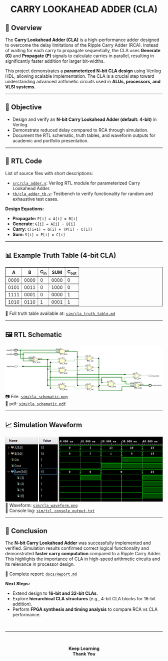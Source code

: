 # <center><b>CARRY LOOKAHEAD ADDER (CLA)</b></center>

## 📌 Overview

The **Carry Lookahead Adder (CLA)** is a high-performance adder designed to overcome the delay limitations of the Ripple Carry Adder (RCA). Instead of waiting for each carry to propagate sequentially, the CLA uses **Generate (G)** and **Propagate (P)** signals to calculate carries in parallel, resulting in significantly faster addition for larger bit-widths.

This project demonstrates a **parameterized N-bit CLA design** using Verilog HDL, allowing scalable implementation. The CLA is a crucial step toward understanding advanced arithmetic circuits used in **ALUs, processors, and VLSI systems**.

---

## 🎯 Objective

* Design and verify an **N-bit Carry Lookahead Adder (default: 4-bit)** in Verilog.
* Demonstrate reduced delay compared to RCA through simulation.
* Document the RTL schematic, truth tables, and waveform outputs for academic and portfolio presentation.

---

## 🧩 RTL Code

List of source files with short descriptions:

* [`src/cla_adder.v`](./src/cla_adder.v): Verilog RTL module for parameterized Carry Lookahead Adder.
* [`tb/cla_adder_tb.v`](./tb/cla_adder_tb.v): Testbench to verify functionality for random and exhaustive test cases.

**Design Equations:**

* **Propagate:** `P[i] = A[i] ⊕ B[i]`
* **Generate:** `G[i] = A[i] · B[i]`
* **Carry:** `C[i+1] = G[i] + (P[i] · C[i])`
* **Sum:** `S[i] = P[i] ⊕ C[i]`

---

## 📊 Example Truth Table (4-bit CLA)

<div align="center">
<table border="1" cellpadding="6" cellspacing="0">
  <thead>
    <tr>
      <th>A</th>
      <th>B</th>
      <th>C<sub>in</sub></th>
      <th>SUM</th>
      <th>C<sub>out</sub></th>
    </tr>
  </thead>
  <tbody>
    <tr><td>0000</td><td>0000</td><td>0</td><td>0000</td><td>0</td></tr>
    <tr><td>0101</td><td>0011</td><td>0</td><td>1000</td><td>0</td></tr>
    <tr><td>1111</td><td>0001</td><td>0</td><td>0000</td><td>1</td></tr>
    <tr><td>1010</td><td>0110</td><td>1</td><td>0001</td><td>1</td></tr>
  </tbody>
</table>
</div>  

📄 Full truth table available at: [`sim/cla_truth_table.md`](./sim/cla_truth_table.md)

---

## 🖼️ RTL Schematic

![CLA RTL Schematic](./sim/cla_schematic.png) <br>
📷 File: [`sim/cla_schematic.png`](./sim/cla_schematic.png) <br>
📄 pdf: [`sim/cla_schematic.pdf`](./sim/cla_schematic.pdf)

---

## 📈 Simulation Waveform

![CLA Simulation Waveform](./sim/cla_waveform.png) <br>
🌊 Waveform: [`sim/cla_waveform.png`](./sim/cla_waveform.png) <br>
📄 Console log: [`sim/tcl_console_output.txt`](./sim/tcl_console_output.txt)

---

## 📑 Conclusion

The **N-bit Carry Lookahead Adder** was successfully implemented and verified. Simulation results confirmed correct logical functionality and demonstrated **faster carry computation** compared to a Ripple Carry Adder. This highlights the importance of CLA in high-speed arithmetic circuits and its relevance in processor design.

📄 Complete report: [`docs/Report.md`](./docs/Report.md)

**Next Steps:**

* Extend design to **16-bit and 32-bit CLAs**.
* Explore **hierarchical CLA structures** (e.g., 4-bit CLA blocks for 16-bit addition).
* Perform **FPGA synthesis and timing analysis** to compare RCA vs CLA performance.

<br>
<hr>
<br>
<p align="center">
  <b>Keep Learning</b><br>
  <b>Thank You</b>
</p>
<br>